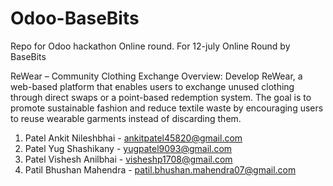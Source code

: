 # Odoo-BaseBits
Repo for Odoo hackathon Online round.
For 12-july Online Round by BaseBits

ReWear – Community Clothing Exchange
Overview:
Develop ReWear, a web-based platform that enables users to exchange unused clothing
through direct swaps or a point-based redemption system. The goal is to promote sustainable
fashion and reduce textile waste by encouraging users to reuse wearable garments instead of
discarding them.

1) Patel Ankit Nileshbhai - ankitpatel45820@gmail.com
2) Patel Yug Shashikany - yugpatel9093@gmail.com
3) Patel Vishesh Anilbhai - visheshp1708@gmail.com
4) Patil Bhushan Mahendra - patil.bhushan.mahendra07@gmail.com 
